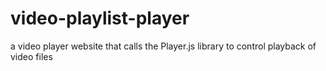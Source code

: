 # video-playlist-player
a video player website that calls the Player.js library to control playback of video files
